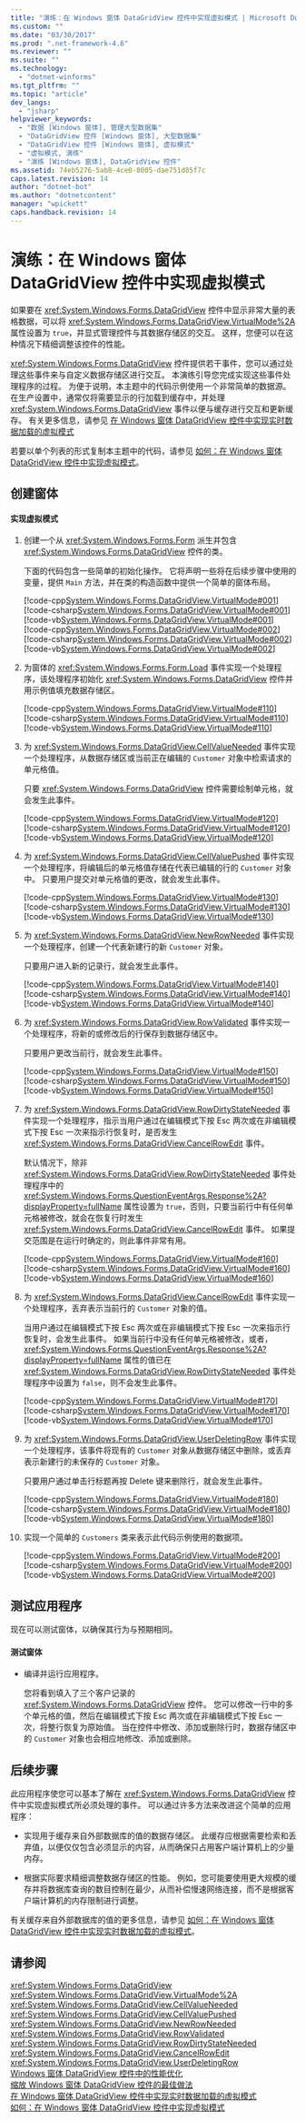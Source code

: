 ```yaml
---
title: "演练：在 Windows 窗体 DataGridView 控件中实现虚拟模式 | Microsoft Docs"
ms.custom: ""
ms.date: "03/30/2017"
ms.prod: ".net-framework-4.6"
ms.reviewer: ""
ms.suite: ""
ms.technology: 
  - "dotnet-winforms"
ms.tgt_pltfrm: ""
ms.topic: "article"
dev_langs: 
  - "jsharp"
helpviewer_keywords: 
  - "数据 [Windows 窗体], 管理大型数据集"
  - "DataGridView 控件 [Windows 窗体], 大型数据集"
  - "DataGridView 控件 [Windows 窗体], 虚拟模式"
  - "虚拟模式, 演练"
  - "演练 [Windows 窗体], DataGridView 控件"
ms.assetid: 74eb5276-5ab8-4ce0-8005-dae751d85f7c
caps.latest.revision: 14
author: "dotnet-bot"
ms.author: "dotnetcontent"
manager: "wpickett"
caps.handback.revision: 14
---
```

# 演练：在 Windows 窗体 DataGridView 控件中实现虚拟模式
如果要在 <xref:System.Windows.Forms.DataGridView> 控件中显示非常大量的表格数据，可以将 <xref:System.Windows.Forms.DataGridView.VirtualMode%2A> 属性设置为 `true`，并显式管理控件与其数据存储区的交互。  这样，您便可以在这种情况下精细调整该控件的性能。  
  
 <xref:System.Windows.Forms.DataGridView> 控件提供若干事件，您可以通过处理这些事件来与自定义数据存储区进行交互。  本演练引导您完成实现这些事件处理程序的过程。  为便于说明，本主题中的代码示例使用一个非常简单的数据源。  在生产设置中，通常仅将需要显示的行加载到缓存中，并处理 <xref:System.Windows.Forms.DataGridView> 事件以便与缓存进行交互和更新缓存。  有关更多信息，请参见 [在 Windows 窗体 DataGridView 控件中实现实时数据加载的虚拟模式](../../../../docs/framework/winforms/controls/implementing-virtual-mode-jit-data-loading-in-the-datagrid.md)  
  
 若要以单个列表的形式复制本主题中的代码，请参见 [如何：在 Windows 窗体 DataGridView 控件中实现虚拟模式](../../../../docs/framework/winforms/controls/how-to-implement-virtual-mode-in-the-windows-forms-datagridview-control.md)。  
  
## 创建窗体  
  
#### 实现虚拟模式  
  
1.  创建一个从 <xref:System.Windows.Forms.Form> 派生并包含 <xref:System.Windows.Forms.DataGridView> 控件的类。  
  
     下面的代码包含一些简单的初始化操作。  它将声明一些将在后续步骤中使用的变量，提供 `Main` 方法，并在类的构造函数中提供一个简单的窗体布局。  
  
     [!code-cpp[System.Windows.Forms.DataGridView.VirtualMode#001](../../../../samples/snippets/cpp/VS_Snippets_Winforms/System.Windows.Forms.DataGridView.VirtualMode/CPP/virtualmode.cpp#001)]
     [!code-csharp[System.Windows.Forms.DataGridView.VirtualMode#001](../../../../samples/snippets/csharp/VS_Snippets_Winforms/System.Windows.Forms.DataGridView.VirtualMode/CS/virtualmode.cs#001)]
     [!code-vb[System.Windows.Forms.DataGridView.VirtualMode#001](../../../../samples/snippets/visualbasic/VS_Snippets_Winforms/System.Windows.Forms.DataGridView.VirtualMode/VB/virtualmode.vb#001)]  
    [!code-cpp[System.Windows.Forms.DataGridView.VirtualMode#002](../../../../samples/snippets/cpp/VS_Snippets_Winforms/System.Windows.Forms.DataGridView.VirtualMode/CPP/virtualmode.cpp#002)]
    [!code-csharp[System.Windows.Forms.DataGridView.VirtualMode#002](../../../../samples/snippets/csharp/VS_Snippets_Winforms/System.Windows.Forms.DataGridView.VirtualMode/CS/virtualmode.cs#002)]
    [!code-vb[System.Windows.Forms.DataGridView.VirtualMode#002](../../../../samples/snippets/visualbasic/VS_Snippets_Winforms/System.Windows.Forms.DataGridView.VirtualMode/VB/virtualmode.vb#002)]  
  
2.  为窗体的 <xref:System.Windows.Forms.Form.Load> 事件实现一个处理程序，该处理程序初始化 <xref:System.Windows.Forms.DataGridView> 控件并用示例值填充数据存储区。  
  
     [!code-cpp[System.Windows.Forms.DataGridView.VirtualMode#110](../../../../samples/snippets/cpp/VS_Snippets_Winforms/System.Windows.Forms.DataGridView.VirtualMode/CPP/virtualmode.cpp#110)]
     [!code-csharp[System.Windows.Forms.DataGridView.VirtualMode#110](../../../../samples/snippets/csharp/VS_Snippets_Winforms/System.Windows.Forms.DataGridView.VirtualMode/CS/virtualmode.cs#110)]
     [!code-vb[System.Windows.Forms.DataGridView.VirtualMode#110](../../../../samples/snippets/visualbasic/VS_Snippets_Winforms/System.Windows.Forms.DataGridView.VirtualMode/VB/virtualmode.vb#110)]  
  
3.  为 <xref:System.Windows.Forms.DataGridView.CellValueNeeded> 事件实现一个处理程序，从数据存储区或当前正在编辑的 `Customer` 对象中检索请求的单元格值。  
  
     只要 <xref:System.Windows.Forms.DataGridView> 控件需要绘制单元格，就会发生此事件。  
  
     [!code-cpp[System.Windows.Forms.DataGridView.VirtualMode#120](../../../../samples/snippets/cpp/VS_Snippets_Winforms/System.Windows.Forms.DataGridView.VirtualMode/CPP/virtualmode.cpp#120)]
     [!code-csharp[System.Windows.Forms.DataGridView.VirtualMode#120](../../../../samples/snippets/csharp/VS_Snippets_Winforms/System.Windows.Forms.DataGridView.VirtualMode/CS/virtualmode.cs#120)]
     [!code-vb[System.Windows.Forms.DataGridView.VirtualMode#120](../../../../samples/snippets/visualbasic/VS_Snippets_Winforms/System.Windows.Forms.DataGridView.VirtualMode/VB/virtualmode.vb#120)]  
  
4.  为 <xref:System.Windows.Forms.DataGridView.CellValuePushed> 事件实现一个处理程序，将编辑后的单元格值存储在代表已编辑的行的 `Customer` 对象中。  只要用户提交对单元格值的更改，就会发生此事件。  
  
     [!code-cpp[System.Windows.Forms.DataGridView.VirtualMode#130](../../../../samples/snippets/cpp/VS_Snippets_Winforms/System.Windows.Forms.DataGridView.VirtualMode/CPP/virtualmode.cpp#130)]
     [!code-csharp[System.Windows.Forms.DataGridView.VirtualMode#130](../../../../samples/snippets/csharp/VS_Snippets_Winforms/System.Windows.Forms.DataGridView.VirtualMode/CS/virtualmode.cs#130)]
     [!code-vb[System.Windows.Forms.DataGridView.VirtualMode#130](../../../../samples/snippets/visualbasic/VS_Snippets_Winforms/System.Windows.Forms.DataGridView.VirtualMode/VB/virtualmode.vb#130)]  
  
5.  为 <xref:System.Windows.Forms.DataGridView.NewRowNeeded> 事件实现一个处理程序，创建一个代表新建行的新 `Customer` 对象。  
  
     只要用户进入新的记录行，就会发生此事件。  
  
     [!code-cpp[System.Windows.Forms.DataGridView.VirtualMode#140](../../../../samples/snippets/cpp/VS_Snippets_Winforms/System.Windows.Forms.DataGridView.VirtualMode/CPP/virtualmode.cpp#140)]
     [!code-csharp[System.Windows.Forms.DataGridView.VirtualMode#140](../../../../samples/snippets/csharp/VS_Snippets_Winforms/System.Windows.Forms.DataGridView.VirtualMode/CS/virtualmode.cs#140)]
     [!code-vb[System.Windows.Forms.DataGridView.VirtualMode#140](../../../../samples/snippets/visualbasic/VS_Snippets_Winforms/System.Windows.Forms.DataGridView.VirtualMode/VB/virtualmode.vb#140)]  
  
6.  为 <xref:System.Windows.Forms.DataGridView.RowValidated> 事件实现一个处理程序，将新的或修改后的行保存到数据存储区中。  
  
     只要用户更改当前行，就会发生此事件。  
  
     [!code-cpp[System.Windows.Forms.DataGridView.VirtualMode#150](../../../../samples/snippets/cpp/VS_Snippets_Winforms/System.Windows.Forms.DataGridView.VirtualMode/CPP/virtualmode.cpp#150)]
     [!code-csharp[System.Windows.Forms.DataGridView.VirtualMode#150](../../../../samples/snippets/csharp/VS_Snippets_Winforms/System.Windows.Forms.DataGridView.VirtualMode/CS/virtualmode.cs#150)]
     [!code-vb[System.Windows.Forms.DataGridView.VirtualMode#150](../../../../samples/snippets/visualbasic/VS_Snippets_Winforms/System.Windows.Forms.DataGridView.VirtualMode/VB/virtualmode.vb#150)]  
  
7.  为 <xref:System.Windows.Forms.DataGridView.RowDirtyStateNeeded> 事件实现一个处理程序，指示当用户通过在编辑模式下按 Esc 两次或在非编辑模式下按 Esc 一次来指示行恢复时，是否发生 <xref:System.Windows.Forms.DataGridView.CancelRowEdit> 事件。  
  
     默认情况下，除非 <xref:System.Windows.Forms.DataGridView.RowDirtyStateNeeded> 事件处理程序中的 <xref:System.Windows.Forms.QuestionEventArgs.Response%2A?displayProperty=fullName> 属性设置为 `true`，否则，只要当前行中有任何单元格被修改，就会在恢复行时发生 <xref:System.Windows.Forms.DataGridView.CancelRowEdit> 事件。  如果提交范围是在运行时确定的，则此事件非常有用。  
  
     [!code-cpp[System.Windows.Forms.DataGridView.VirtualMode#160](../../../../samples/snippets/cpp/VS_Snippets_Winforms/System.Windows.Forms.DataGridView.VirtualMode/CPP/virtualmode.cpp#160)]
     [!code-csharp[System.Windows.Forms.DataGridView.VirtualMode#160](../../../../samples/snippets/csharp/VS_Snippets_Winforms/System.Windows.Forms.DataGridView.VirtualMode/CS/virtualmode.cs#160)]
     [!code-vb[System.Windows.Forms.DataGridView.VirtualMode#160](../../../../samples/snippets/visualbasic/VS_Snippets_Winforms/System.Windows.Forms.DataGridView.VirtualMode/VB/virtualmode.vb#160)]  
  
8.  为 <xref:System.Windows.Forms.DataGridView.CancelRowEdit> 事件实现一个处理程序，丢弃表示当前行的 `Customer` 对象的值。  
  
     当用户通过在编辑模式下按 Esc 两次或在非编辑模式下按 Esc 一次来指示行恢复时，会发生此事件。  如果当前行中没有任何单元格被修改，或者，<xref:System.Windows.Forms.QuestionEventArgs.Response%2A?displayProperty=fullName> 属性的值已在 <xref:System.Windows.Forms.DataGridView.RowDirtyStateNeeded> 事件处理程序中设置为 `false`，则不会发生此事件。  
  
     [!code-cpp[System.Windows.Forms.DataGridView.VirtualMode#170](../../../../samples/snippets/cpp/VS_Snippets_Winforms/System.Windows.Forms.DataGridView.VirtualMode/CPP/virtualmode.cpp#170)]
     [!code-csharp[System.Windows.Forms.DataGridView.VirtualMode#170](../../../../samples/snippets/csharp/VS_Snippets_Winforms/System.Windows.Forms.DataGridView.VirtualMode/CS/virtualmode.cs#170)]
     [!code-vb[System.Windows.Forms.DataGridView.VirtualMode#170](../../../../samples/snippets/visualbasic/VS_Snippets_Winforms/System.Windows.Forms.DataGridView.VirtualMode/VB/virtualmode.vb#170)]  
  
9. 为 <xref:System.Windows.Forms.DataGridView.UserDeletingRow> 事件实现一个处理程序，该事件将现有的 `Customer` 对象从数据存储区中删除，或丢弃表示新建行的未保存的 `Customer` 对象。  
  
     只要用户通过单击行标题再按 Delete 键来删除行，就会发生此事件。  
  
     [!code-cpp[System.Windows.Forms.DataGridView.VirtualMode#180](../../../../samples/snippets/cpp/VS_Snippets_Winforms/System.Windows.Forms.DataGridView.VirtualMode/CPP/virtualmode.cpp#180)]
     [!code-csharp[System.Windows.Forms.DataGridView.VirtualMode#180](../../../../samples/snippets/csharp/VS_Snippets_Winforms/System.Windows.Forms.DataGridView.VirtualMode/CS/virtualmode.cs#180)]
     [!code-vb[System.Windows.Forms.DataGridView.VirtualMode#180](../../../../samples/snippets/visualbasic/VS_Snippets_Winforms/System.Windows.Forms.DataGridView.VirtualMode/VB/virtualmode.vb#180)]  
  
10. 实现一个简单的 `Customers` 类来表示此代码示例使用的数据项。  
  
     [!code-cpp[System.Windows.Forms.DataGridView.VirtualMode#200](../../../../samples/snippets/cpp/VS_Snippets_Winforms/System.Windows.Forms.DataGridView.VirtualMode/CPP/virtualmode.cpp#200)]
     [!code-csharp[System.Windows.Forms.DataGridView.VirtualMode#200](../../../../samples/snippets/csharp/VS_Snippets_Winforms/System.Windows.Forms.DataGridView.VirtualMode/CS/virtualmode.cs#200)]
     [!code-vb[System.Windows.Forms.DataGridView.VirtualMode#200](../../../../samples/snippets/visualbasic/VS_Snippets_Winforms/System.Windows.Forms.DataGridView.VirtualMode/VB/virtualmode.vb#200)]  
  
## 测试应用程序  
 现在可以测试窗体，以确保其行为与预期相同。  
  
#### 测试窗体  
  
-   编译并运行应用程序。  
  
     您将看到填入了三个客户记录的 <xref:System.Windows.Forms.DataGridView> 控件。  您可以修改一行中的多个单元格的值，然后在编辑模式下按 Esc 两次或在非编辑模式下按 Esc 一次，将整行恢复为原始值。  当在控件中修改、添加或删除行时，数据存储区中的 `Customer` 对象也会相应地修改、添加或删除。  
  
## 后续步骤  
 此应用程序使您可以基本了解在 <xref:System.Windows.Forms.DataGridView> 控件中实现虚拟模式所必须处理的事件。  可以通过许多方法来改进这个简单的应用程序：  
  
-   实现用于缓存来自外部数据库的值的数据存储区。  此缓存应根据需要检索和丢弃值，以便仅仅包含必须显示的内容，从而确保只占用客户端计算机上的少量内存。  
  
-   根据实际要求精细调整数据存储区的性能。  例如，您可能要使用更大规模的缓存并将数据库查询的数目控制在最少，从而补偿慢速网络连接，而不是根据客户端计算机的内存限制进行调整。  
  
 有关缓存来自外部数据库的值的更多信息，请参见 [如何：在 Windows 窗体 DataGridView 控件中实现实时数据加载的虚拟模式](../../../../docs/framework/winforms/controls/virtual-mode-with-just-in-time-data-loading-in-the-datagrid.md)。  
  
## 请参阅  
 <xref:System.Windows.Forms.DataGridView>   
 <xref:System.Windows.Forms.DataGridView.VirtualMode%2A>   
 <xref:System.Windows.Forms.DataGridView.CellValueNeeded>   
 <xref:System.Windows.Forms.DataGridView.CellValuePushed>   
 <xref:System.Windows.Forms.DataGridView.NewRowNeeded>   
 <xref:System.Windows.Forms.DataGridView.RowValidated>   
 <xref:System.Windows.Forms.DataGridView.RowDirtyStateNeeded>   
 <xref:System.Windows.Forms.DataGridView.CancelRowEdit>   
 <xref:System.Windows.Forms.DataGridView.UserDeletingRow>   
 [Windows 窗体 DataGridView 控件中的性能优化](../../../../docs/framework/winforms/controls/performance-tuning-in-the-windows-forms-datagridview-control.md)   
 [缩放 Windows 窗体 DataGridView 控件的最佳做法](../../../../docs/framework/winforms/controls/best-practices-for-scaling-the-windows-forms-datagridview-control.md)   
 [在 Windows 窗体 DataGridView 控件中实现实时数据加载的虚拟模式](../../../../docs/framework/winforms/controls/implementing-virtual-mode-jit-data-loading-in-the-datagrid.md)   
 [如何：在 Windows 窗体 DataGridView 控件中实现虚拟模式](../../../../docs/framework/winforms/controls/how-to-implement-virtual-mode-in-the-windows-forms-datagridview-control.md)